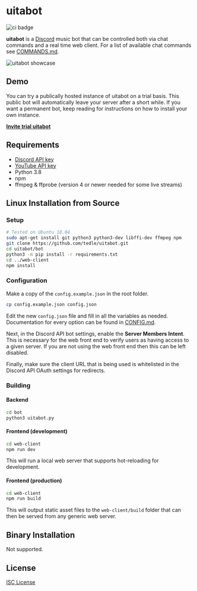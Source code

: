 # uitabot
![ci badge](https://github.com/tedle/uitabot/workflows/Continuous%20Integration/badge.svg)

**uitabot** is a [Discord](https://discord.com/) music bot that can be controlled both via chat commands and a real time web client. For a list of available chat commands see [COMMANDS.md](COMMANDS.md).

![uitabot showcase](https://user-images.githubusercontent.com/810467/64900982-c7874b00-d649-11e9-8560-efd07a582497.gif)

## Demo
You can try a publically hosted instance of uitabot on a trial basis. This public bot will automatically leave your server after a short while. If you want a permanent bot, keep reading for instructions on how to install your own instance.

**[Invite trial uitabot](https://discord.com/api/oauth2/authorize?client_id=414704937122004992&permissions=3165248&scope=bot)**

## Requirements
* [Discord API key](https://discord.com/developers)
* [YouTube API key](https://developers.google.com/youtube/v3/)
* Python 3.8
* npm
* ffmpeg & ffprobe (version 4 or newer needed for some live streams)

## Linux Installation from Source
### Setup
```sh
# Tested on Ubuntu 18.04
sudo apt-get install git python3 python3-dev libffi-dev ffmpeg npm
git clone https://github.com/tedle/uitabot.git
cd uitabot/bot
python3 -m pip install -r requirements.txt
cd ../web-client
npm install
```

### Configuration
Make a copy of the `config.example.json` in the root folder.
```sh
cp config.example.json config.json
```
Edit the new `config.json` file and fill in all the variables as needed. Documentation for every option can be found in [CONFIG.md](CONFIG.md).

Next, in the Discord API bot settings, enable the **Server Members Intent**. This is necessary for the web front end to verify users as having access to a given server. If you are not using the web front end then this can be left disabled.

Finally, make sure the client URL that is being used is whitelisted in the Discord API OAuth settings for redirects.
### Building
#### Backend
```sh
cd bot
python3 uitabot.py
```
#### Frontend (development)
```sh
cd web-client
npm run dev
```
This will run a local web server that supports hot-reloading for development.
#### Frontend (production)
```sh
cd web-client
npm run build
```
This will output static asset files to the `web-client/build` folder that can then be served from any generic web server.

## Binary Installation
Not supported.

## License
[ISC License](LICENSE)
